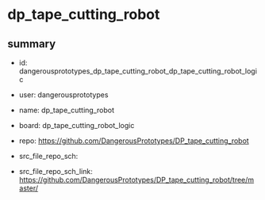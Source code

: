 # dp_tape_cutting_robot
 
## summary 
* id: dangerousprototypes_dp_tape_cutting_robot_dp_tape_cutting_robot_logic
* user: dangerousprototypes
* name: dp_tape_cutting_robot
* board: dp_tape_cutting_robot_logic
* repo: https://github.com/DangerousPrototypes/DP_tape_cutting_robot



* src_file_repo_sch: 
* src_file_repo_sch_link: https://github.com/DangerousPrototypes/DP_tape_cutting_robot/tree/master/






